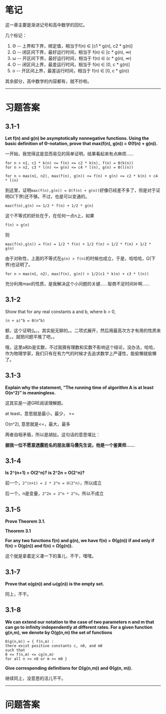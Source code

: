 笔记
===

这一章主要是渐进记号和高中数学的回忆。

几个标记：

1. Θ -- 上界和下界，绑定值，相当于f(n) ∈ [c1 * g(n), c2 * g(n)]
2. Ω -- 闭区间下界，最好运行时间，相当于 f(n) ∈ [c * g(n), ∞)
3. ω -- 开区间下界，最好运行时间，相当于 f(n) ∈ (c * g(n), ∞)
4. Ο -- 闭区间上界，最差运行时间，相当于 f(n) ∈ [0, c * g(n)]
5. ο -- 开区间上界，最差运行时间，相当于 f(n) ∈ [0, c * g(n))

其余部分，高中数学的内容都有，就不抄啦。

***

习题答案
===
3.1-1
---
**Let f(n) and g(n) be asymptotically nonnegative functions. Using the basic definition of Θ-notation, prove that max(f(n), g(n)) = Θ(f(n) + g(n)).**


一开始，我觉得这是显而易见的简单证明，结果看起来有点麻烦……

	for n > n1, c1 * k(n) <= f(n) <= c2 * k(n), f(n) = Θ(k(n))
	for n > n2, c3 * l(n) <= g(n) <= c4 * l(n), g(n) = Θ(l(n))

	for n > max(n1, n2), max(f(n), g(n)) <= f(n) + g(n) <= c2 * k(n) + c4 * l(n)

到这里，证明``max(f(n),g(n)) = O(f(n) + g(n))``好像已经差不多了，但是对于证明Ω(下界)还不够。不过，也是可以变通的。

	max(f(n),g(n) >= 1/2 * f(n) + 1/2 * g(n)

这个不等式的好处在于，在任何一点n上，如果

	f(n) > g(n) 

则

	max(f(n),g(n)) = f(n) = 1/2 * f(n) + 1/2 f(n) > 1/2 * f(n) + 1/2 * g(n)	
由于对称性，上面的不等式在``g(n) > f(n)``的时候也成立，于是，哈哈哈，Ω(下界)也证明了。

	for n > max(n1, n2), max(f(n), g(n)) > 1/2(c1 * k(n) + c3 * l(n))

充分利用max的性质，是我解决这个小问题的关键……智商不足时间补啊……

3.1-2
---
Show that for any real constants a and b, where b > 0,

	(n + a)^b = Θ(n^b)

额，这个证明么。。其实挺无聊的。。二项式展开，然后用最高次方才有用的性质来走。。就把问题平推了吧。。

哦，这里a和b是实数，不过我猜有理数和实数不影响这个结论，没办法，哈哈，作为物理学家，我们只有在有力气的时候才去追求数学上严谨性，能偷懒就偷懒了。

3.1-3
---
**Explain why the statement, “The running time of algorithm A is at least O(n^2)” is meaningless.**

这其实是一道GRE阅读理解题。

at least，意思就是最小，最少， >=

O(n^2), 意思就是<=，最大，最多

两者自相矛盾，所以是胡扯。这句话的意思堪比：

**据我一位不愿意透露姓名的朋友唐马儒先生说，他是一个鉴黄师……**

3.1-4
---
**Is 2^(n+1) = O(2^n)? is 2^2n = O(2^n)?**

前一个，``2^(n+1) = 2 * 2^n = O(2^n)``，所以成立

后一个，n是变量，``2^2n = 2^n * 2^n``，所以不成立

3.1-5
---
**Prove Theorem 3.1.**

**Theorem 3.1**

**For any two functions f(n) and g(n), we have f(n) = Θ(g(n)) if and only if f(n) = O(g(n)) and f(n) = Ω(g(n)).**

这个就是拿着定义凑一下的事儿，不干，嘿嘿。

3.1-7
---
**Prove that o(g(n)) and ω(g(n)) is the empty set.**

同上，不干。

3.1-8
---
**We can extend our notation to the case of two parameters n and m that can go to infinity independently at different rates. For a given function g(n,m), we denote by O(g(n,m) the set of functions**

	O(g(n,m)) = { f(n,m) : 
	there exist positive constants c, n0, and m0 
	such that 
	0 <= f(n,m) <= cg(n,m) 
	for all n >= n0 or m >= m0 }

**Give corresponding definitions for Ω(g(n,m)) and Θ(g(n, m)).**

继续同上，没意思的活儿不干。



***
问题答案
===